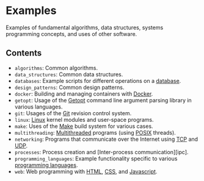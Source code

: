 # Examples
Examples of fundamental algorithms, data structures, systems programming concepts, and uses of other software.


## Contents
  - `algorithms`: Common algorithms.
  - `data_structures`:  Common data structures.
  - `databases`: Example scripts for different operations on a [database][db].
  - `design_patterns`: Common design patterns.
  - `docker`: Building and managing containers with [Docker][docker].
  - `getopt`: Usage of the [Getopt][getopt] command line argument parsing library in various languages.
  - `git`: Usages of the [Git][git] revision control system.
  - `linux`: [Linux][linux] kernel modules and user-space programs.
  - `make`: Uses of the [Make][make] build system for various cases.
  - `multithreading`: [Multithreaded][multithread] programs (using [POSIX][posix] threads).
  - `networking`: Programs that communicate over the Internet using [TCP][tcp] and [UDP][udp].
  - `processes`: Process creation and [Inter-process communication][ipc].
  - `programming_languages`: Example functionality specific to various [programming languages][plang].
  - `web`: Web programming with [HTML][html], [CSS][css], and [Javascript][js].


[css]: https://en.wikipedia.org/wiki/Cascading_Style_Sheets
[db]: https://en.wikipedia.org/wiki/Database
[docker]: https://en.wikipedia.org/wiki/Docker_(software)a
[getopt]: https://en.wikipedia.org/wiki/Getopt
[git]: https://en.wikipedia.org/wiki/Git
[html]: https://en.wikipedia.org/wiki/HTML
[js]: https://en.wikipedia.org/wiki/JavaScript
[linux]: https://en.wikipedia.org/wiki/Linux
[make]: https://en.wikipedia.org/wiki/Make_(software)
[multithread]: https://en.wikipedia.org/wiki/Thread_(computing)#Multithreading
[posix]: https://en.wikipedia.org/wiki/POSIX
[plang]: https://en.wikipedia.org/wiki/Programming_language
[tcp]: https://en.wikipedia.org/wiki/Transmission_Control_Protocol
[udp]: https://en.wikipedia.org/wiki/User_Datagram_Protocol
